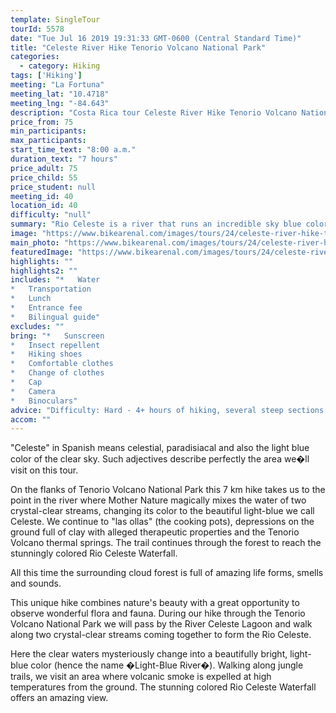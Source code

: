```yaml
---
template: SingleTour
tourId: 5578
date: "Tue Jul 16 2019 19:31:33 GMT-0600 (Central Standard Time)"
title: "Celeste River Hike Tenorio Volcano National Park"
categories: 
  - category: Hiking
tags: ['Hiking']
meeting: "La Fortuna"
meeting_lat: "10.4718"
meeting_lng: "-84.643"
description: "Costa Rica tour Celeste River Hike Tenorio Volcano National Park, id 5578"
price_from: 75
min_participants: 
max_participants: 
start_time_text: "8:00 a.m."
duration_text: "7 hours"
price_adult: 75
price_child: 55
price_student: null
meeting_id: 40
location_id: 40
difficulty: "null"
summary: "Rio Celeste is a river that runs an incredible sky blue color in the Tenorio Volcano National Park. Enjoy the cloud forest and the wild life along the hike in this magical place."
image: "https://www.bikearenal.com/images/tours/24/celeste-river-hike-tenorio-volcano-national-park.jpg"
main_photo: "https://www.bikearenal.com/images/tours/24/celeste-river-hike-tenorio-volcano-national-park.jpg"
featuredImage: "https://www.bikearenal.com/images/tours/24/celeste-river-hike-tenorio-volcano-national-park.jpg"
highlights: ""
highlights2: ""
includes: "*   Water
*   Transportation
*   Lunch
*   Entrance fee
*   Bilingual guide"
excludes: ""
bring: "*   Sunscreen
*   Insect repellent
*   Hiking shoes
*   Comfortable clothes
*   Change of clothes
*   Cap
*   Camera
*   Binoculars"
advice: "Difficulty: Hard - 4+ hours of hiking, several steep sections."
accom: ""
---
```

"Celeste" in Spanish means celestial, paradisiacal and also the light blue color of the clear sky. Such adjectives describe perfectly the area we�ll visit on this tour.

On the flanks of Tenorio Volcano National Park this 7 km hike takes us to the point in the river where Mother Nature magically mixes the water of two crystal-clear streams, changing its color to the beautiful light-blue we call Celeste. We continue to "las ollas" (the cooking pots), depressions on the ground full of clay with alleged therapeutic properties and the Tenorio Volcano thermal springs. The trail continues through the forest to reach the stunningly colored Rio Celeste Waterfall.

All this time the surrounding cloud forest is full of amazing life forms, smells and sounds.

This unique hike combines nature's beauty with a great opportunity to observe wonderful flora and fauna. During our hike through the Tenorio Volcano National Park we will pass by the River Celeste Lagoon and walk along two crystal-clear streams coming together to form the Rio Celeste.

Here the clear waters mysteriously change into a beautifully bright, light-blue color (hence the name �Light-Blue River�). Walking along jungle trails, we visit an area where volcanic smoke is expelled at high temperatures from the ground. The stunning colored Rio Celeste Waterfall offers an amazing view.
